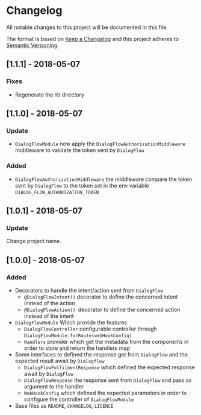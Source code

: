 # Changelog

All notable changes to this project will be documented in this file.

The format is based on [Keep a Changelog](http://keepachangelog.com/en/1.0.0/)
and this project adheres to [Semantic Versioning](http://semver.org/spec/v2.0.0.html).

## [1.1.1] - 2018-05-07

### Fixes

* Regenerate the lib directory

## [1.1.0] - 2018-05-07

### Update

* `DialogFlowModule` now apply the `DialogFlowAuthorizationMiddleware` middleware to validate the token sent by `DialogFlow`

### Added

* `DialogFlowAuthorizationMiddleware` the middleware compare the token sent by `DialogFlow` to the token set in the env variable
`DIALOG_FLOW_AUTHORIZATION_TOKEN`

## [1.0.1] - 2018-05-07

### Update

Change project name.

## [1.0.0] - 2018-05-07

### Added

* Decorators to handle the intent/action sent from `DialogFlow`
  * `@DialogFlowIntent()` decorator to define the concerned intent instead of the action
  * `@DialogFlowAction() `decorator to define the concerned action instead of the intent
* `DialogFlowModule` Which provide the features
  * `DialogFlowController` configurable controller through `DialogFlowModule.forRoute(webHookConfig)`
  * `Handlers` provider which get the metadata from the components in order to store and return the handlers map
* Some interfaces to defined the response get from `DialogFlow` and the expected result await by `Dialogflow`
  * `DialogFlowFulfilmentResponse` which defined the expected response await by `DialogFlow`
  * `DialogFlowResponse` the response sent from `DialogFlow` and pass as argument to the handler
  * `WebHookConfig` which defined the expected parameters in order to configure the controller of `DialogFlowModule`
* Base files as `README`, `CHANGELOG`, `LICENCE`